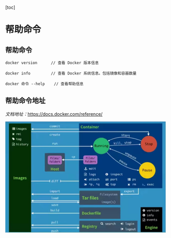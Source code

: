 [toc]

# 帮助命令

## 帮助命令

```shell
docker version		// 查看 Docker 版本信息

docker info			// 查看 Docker 系统信息。包括镜像和容器数量				

docker 命令 --help	// 查看帮助信息
```

## 帮助命令地址

*文档地址：*<https://docs.docker.com/reference/>

![docker_all](img/docker_all.jpg)
